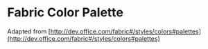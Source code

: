 # Fabric Color Palette

Adapted from [http://dev.office.com/fabric#/styles/colors#palettes](http://dev.office.com/fabric#/styles/colors#palettes)